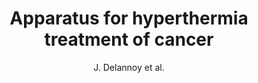 ---
cat: ciel
subcat: neurophysics
bestof: false
author: J. Delannoy et al.
title: Apparatus for hyperthermia treatment of cancer
year: 1994
type: patent
---